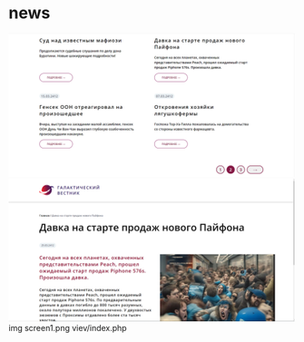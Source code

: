 # news
![Model](https://github.com/PayPalllk/news/blob/main/screen1.png)
![Model](https://github.com/PayPalllk/news/blob/main/screen2.png)
img
  screen1.png
viev/index.php
